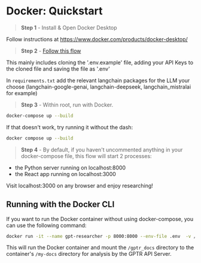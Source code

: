 # Docker: Quickstart

> **Step 1** - Install & Open Docker Desktop

Follow instructions at https://www.docker.com/products/docker-desktop/


> **Step 2** - [Follow this flow](https://www.youtube.com/watch?v=x1gKFt_6Us4)

This mainly includes cloning the '.env.example' file, adding your API Keys to the cloned file and saving the file as '.env'

In `requirements.txt` add the relevant langchain packages for the LLM your choose (langchain-google-genai, langchain-deepseek, langchain_mistralai for example)

> **Step 3** - Within root, run with Docker.

```bash
docker-compose up --build
```

If that doesn't work, try running it without the dash:
```bash
docker compose up --build
```

> **Step 4** - By default, if you haven't uncommented anything in your docker-compose file, this flow will start 2 processes:
 - the Python server running on localhost:8000
 - the React app running on localhost:3000

Visit localhost:3000 on any browser and enjoy researching!


## Running with the Docker CLI

If you want to run the Docker container without using docker-compose, you can use the following command:

```bash
docker run -it --name gpt-researcher -p 8000:8000 --env-file .env  -v /absolute/path/to/gptr_docs:/my-docs  gpt-researcher
```

This will run the Docker container and mount the `/gptr_docs` directory to the container's `/my-docs` directory for analysis by the GPTR API Server.
